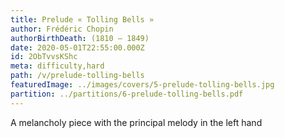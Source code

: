 ```yaml
---
title: Prelude « Tolling Bells »
author: Frédéric Chopin
authorBirthDeath: (1810 – 1849)
date: 2020-05-01T22:55:00.000Z
id: 2ObTvvsKShc
meta: difficulty,hard
path: /v/prelude-tolling-bells
featuredImage: ../images/covers/5-prelude-tolling-bells.jpg
partition: ../partitions/6-prelude-tolling-bells.pdf
---
```


A melancholy piece with the principal melody in the left hand
